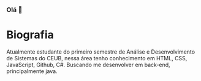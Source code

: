 ### Olá 👋

# Biografia

Atualmente estudante do primeiro semestre de Análise e Desenvolvimento de Sistemas do CEUB, nessa área tenho conhecimento em HTML, CSS, JavaScript, Github, C#. Buscando me desenvolver em back-end, principalmente java.
